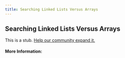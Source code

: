 ```yaml
---
title: Searching Linked Lists Versus Arrays
---
```


## Searching Linked Lists Versus Arrays

This is a stub. [Help our community expand it.](https://github.com/freeCodeCamp/guide-articles/tree/master/articles/Computer-Science/Search-Algorithms/Searching-Linked-Lists-Versus-Arrays/index.md)

<!-- The article goes here, in GitHub-flavored Markdown. Feel free to add YouTube videos, images, and CodePen/JSBin embeds  -->

#### More Information:
<!-- Please add any articles you think might be helpful to read before writing the article -->


